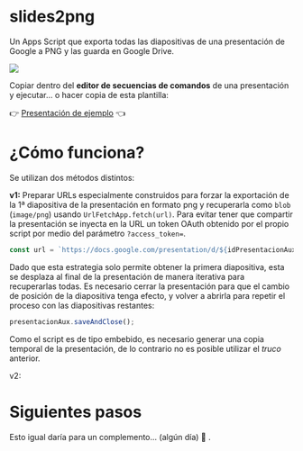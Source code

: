 # slides2png

Un Apps Script que exporta todas las diapositivas de una presentación de Google a PNG y las guarda en Google Drive.

![](https://user-images.githubusercontent.com/12829262/106485177-9e6e9100-64b0-11eb-8b7c-ad4271711815.gif)

Copiar dentro del **editor de secuencias de comandos** de una presentación y ejecutar... o hacer copia de esta plantilla:

👉 [Presentación de ejemplo](https://docs.google.com/presentation/d/1DQ3rSwC2UGgKnXzvfRALLLNiFbg-ABTD4I-lJyXlb_c/template/preview) 👈

# ¿Cómo funciona?

Se utilizan dos métodos distintos:

**v1:** Preparar URLs especialmente construidos para forzar la exportación de la 1ª diapositiva de la presentación en formato png y recuperarla como `blob` (`image/png`) usando `UrlFetchApp.fetch(url)`. Para evitar tener que compartir la presentación se inyecta en la URL un token OAuth obtenido por el propio script por medio del parámetro `?access_token=`.

```javascript
const url = `https://docs.google.com/presentation/d/${idPresentacionAux}/export/png?access_token=${ScriptApp.getOAuthToken()}`;
```

Dado que esta estrategia solo permite obtener la primera diapositiva, esta se desplaza al final de la presentación de manera iterativa para recuperarlas todas. Es necesario cerrar la presentación para que el cambio de posición de la diapositiva tenga efecto, y volver a abrirla para repetir el proceso con las diapositivas restantes:

```javascript
presentacionAux.saveAndClose();
```

Como el script es de tipo embebido, es necesario generar una copia temporal de la presentación, de lo contrario no es posible utilizar el _truco_ anterior.

v2: 

# Siguientes pasos

Esto igual daría para un complemento... (algún día) 🤔 .
